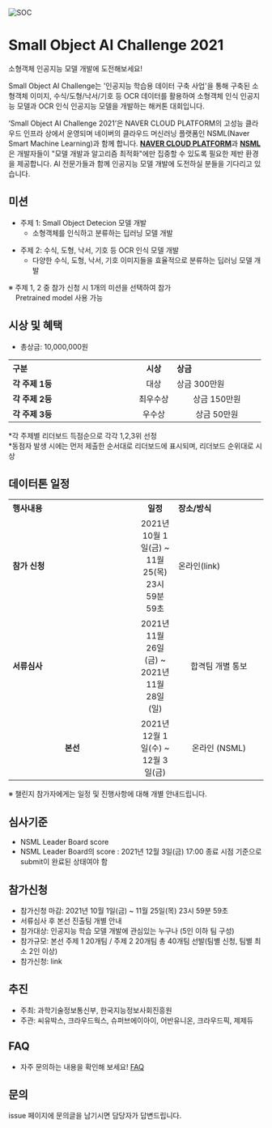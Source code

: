 
![SOC](https://user-images.githubusercontent.com/92664643/141741468-8ebc67a5-0c7c-412e-ad26-1614588bba54.jpg)

# Small Object AI Challenge 2021
소형객체 인공지능 모델 개발에 도전해보세요! <p>
Small Object AI Challenge는 '인공지능 학습용 데이터 구축 사업'을 통해 구축된 소형객체 이미지, 수식/도형/낙서/기호 등 OCR 데이터를 활용하여 소형객체 인식 인공지능 모델과 OCR 인식 인공지능 모델을 개발하는 해커톤 대회입니다. <p>
‘Small Object AI Challenge 2021’은 NAVER CLOUD PLATFORM의 고성능 클라우드 인프라 상에서 운영되며 네이버의 클라우드 머신러닝 플랫폼인 NSML(Naver Smart Machine Learning)과 함께 합니다. <strong>[NAVER CLOUD PLATFORM](https://www.ncloud.com/)</strong>과 <strong>[NSML](https://ai.nsml.navercorp.com/intro)</strong>은 개발자들이 "모델 개발과 알고리즘 최적화"에만 집중할 수 있도록 필요한 제반 환경을 제공합니다. 
AI 전문가들과 함께 인공지능 모델 개발에 도전하실 분들을 기다리고 있습니다.
<br>  
  
## 미션
- 주제 1: Small Object Detecion 모델 개발
  - 소형객체를 인식하고 분류하는 딥러닝 모델 개발<p>
- 주제 2: 수식, 도형, 낙서, 기호 등 OCR 인식 모델 개발
  - 다양한 수식, 도형, 낙서, 기호 이미지들을 효율적으로 분류하는 딥러닝 모델 개발<p>
  
※ 주제 1, 2 중 참가 신청 시 1개의 미션을 선택하여 참가<br>
&emsp;Pretrained model 사용 가능
   
## 시상 및 혜택
- 총상금: 10,000,000원<br>

<table class="tbl_prize">
  <tr>
    <th style="text-align:left;width:50%">구분</th>
    <th style="text-align:center;width:15%">시상</th>
        <th style="text-align:left;width:35%">상금</th>
  </tr>
  <tr>
    <td>
      <strong>각 주제 1등</strong><br>
    </td>
    <td align=center> 대상 </td>
    <td> 상금 300만원 </td>
  </tr>
    <tr>
    <td>
      <strong>각 주제 2등</strong><br>
    </td>
    <td style="text-align:center"> 최우수상</td>
        <td align=center> 상금 150만원 </td>
   </tr>
      <tr>
    <td>
      <strong>각 주제 3등</strong><br>
    </td>
    <td style="text-align:center">우수상</td>
        <td align=center> 상금 50만원 </td>
   </tr>

</table>
*각 주제별 리더보드 득점순으로 각각 1,2,3위 선정<br>
*동점자 발생 시에는 먼저 제출한 순서대로 리더보드에 표시되며, 리더보드 순위대로 시상

   
## 데이터톤 일정
<table class="tbl_schedule">
  <tr>
    <th style="text-align:left;width:50%">행사내용</th>
    <th style="text-align:center;width:15%">일정</th>
        <th style="text-align:left;width:35%">장소/방식</th>
  </tr>
  <tr>
    <td>
      <strong>참가 신청</strong><br>
    </td>
    <td style="text-align:center"> 2021년 10월 1일(금) ~ 11월 25(목) 23시 59분 59초</td>
    <td> 온라인(link) </td>
  </tr>
    <tr>
    <td>
      <strong>서류심사</strong><br>
    </td>
    <td style="text-align:center">2021년 11월 26일(금) ~ 2021년 11월 28일(일)</td>
        <td align=center> 합격팀 개별 통보
    </td>
   </tr>
     <tr>
    <td align=center>
      <strong>본선</strong><br>
    </td>
    <td style="text-align:center">2021년 12월 1일(수) ~ 12월 3일(금)</td>
 <td align=center> 온라인 (NSML)
    </td>
   </tr>
</table>
※ 챌린지 참가자에게는 일정 및 진행사항에 대해 개별 안내드립니다.<br>


## 심사기준
- NSML Leader Board score
- NSML Leader Board의 score : 2021년 12월 3일(금) 17:00 종료 시점 기준으로 submit이 완료된 상태여야 함

## 참가신청
- 참가신청 마감: 2021년 10월 1일(금) ~ 11월 25일(목) 23시 59분 59초
- 서류심사 후 본선 진출팀 개별 안내
- 참가대상: 인공지능 학습 모델 개발에 관심있는 누구나 (5인 이하 팀 구성)
- 참가규모: 본선 주제 1 20개팀 / 주제 2 20개팀 총 40개팀 선발(팀별 신청, 팀별 최소 2인 이상)
- 참가신청: link



## 추진
- 주최: 과학기술정보통신부, 한국지능정보사회진흥원
- 주관: 씨유박스, 크라우드웍스, 슈퍼브에이아이, 어반유니온, 크라우드픽, 제제듀

## FAQ
- 자주 문의하는 내용을 확인해 보세요! [FAQ](https://github.com/DatathonInfo/SOChallenge/issues)

## 문의
issue 페이지에 문의글을 남기시면 담당자가 답변드립니다. <br>
